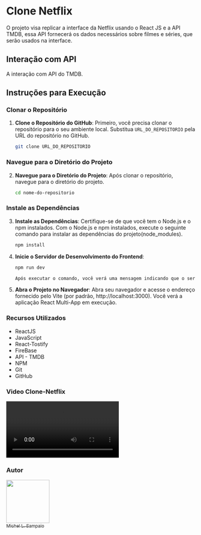 # Clone Netflix

O projeto visa replicar a interface da Netflix usando o React JS e a API TMDB, essa API fornecerá os dados necessários sobre filmes e séries, que serão usados na interface.

## Interação com API
A interação com API do TMDB.

## Instruções para Execução

### Clonar o Repositório

1. **Clone o Repositório do GitHub**:
   Primeiro, você precisa clonar o repositório para o seu ambiente local. Substitua `URL_DO_REPOSITORIO` pela URL do repositório no GitHub.

   ```bash
   git clone URL_DO_REPOSITORIO

### Navegue para o Diretório do Projeto

2. **Navegue para o Diretório do Projeto**:
   Após clonar o repositório, navegue para o diretório do projeto.

   ```bash
   cd nome-do-repositorio

### Instale as Dependências

3. **Instale as Dependências**:
  Certifique-se de que você tem o Node.js e o npm instalados.
  Com o Node.js e npm instalados, execute o seguinte comando para instalar as dependências do projeto(node_modules).

   ```bash
   npm install

5. **Inicie o Servidor de Desenvolvimento do Frontend**:
   ```bash
   npm run dev 

   Após executar o comando, você verá uma mensagem indicando que o servidor está rodando, geralmente em http://localhost:3000 ou outro endereço configurado.

6. **Abra o Projeto no Navegador**:
Abra seu navegador e acesse o endereço fornecido pelo Vite (por padrão, http://localhost:3000). Você verá a aplicação React Multi-App em execução.

### Recursos Utilizados

- ReactJS
- JavaScript
- React-Tostify
- FireBase
- API - TMDB
- NPM
- Git
- GitHub

### Video Clone-Netflix
<video src="https://github.com/user-attachments/assets/ced8e678-add7-4df4-8b9a-a2798e35634c" controls></video>

### Autor

[<img src="https://avatars.githubusercontent.com/u/125924854?s=400&u=505601333417c0f00a726bb3e1e757dcaa874463&v=4" width=115><br><sub>Michel L. Sampaio</sub>](https://github.com/devlavanere)

